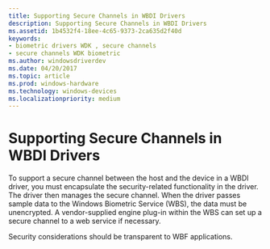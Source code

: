 ```yaml
---
title: Supporting Secure Channels in WBDI Drivers
description: Supporting Secure Channels in WBDI Drivers
ms.assetid: 1b4532f4-18ee-4c65-9373-2ca635d2f40d
keywords:
- biometric drivers WDK , secure channels
- secure channels WDK biometric
ms.author: windowsdriverdev
ms.date: 04/20/2017
ms.topic: article
ms.prod: windows-hardware
ms.technology: windows-devices
ms.localizationpriority: medium
---
```


# Supporting Secure Channels in WBDI Drivers


To support a secure channel between the host and the device in a WBDI driver, you must encapsulate the security-related functionality in the driver. The driver then manages the secure channel. When the driver passes sample data to the Windows Biometric Service (WBS), the data must be unencrypted. A vendor-supplied engine plug-in within the WBS can set up a secure channel to a web service if necessary.

Security considerations should be transparent to WBF applications.

 

 





